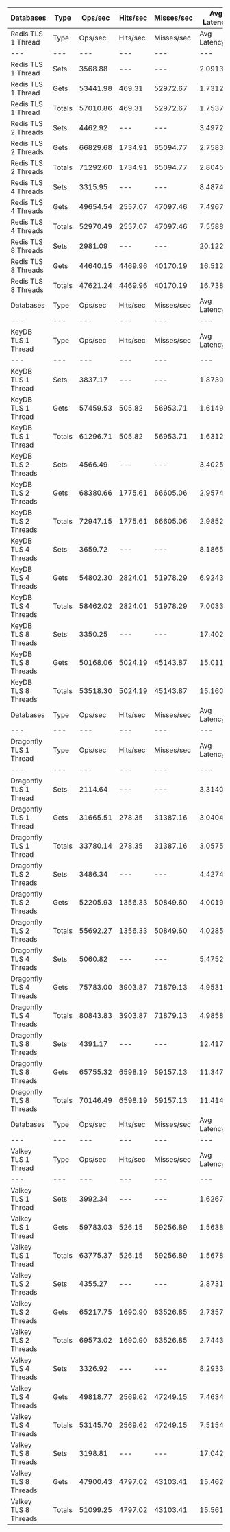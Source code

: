 | Databases | Type | Ops/sec | Hits/sec | Misses/sec | Avg Latency | p50 Latency | p99 Latency | p99.9 Latency | KB/sec |
| --- | --- | --- | --- | --- | --- | --- | --- | --- | --- |
| Redis TLS 1 Thread | Type | Ops/sec | Hits/sec | Misses/sec | Avg Latency | p50 Latency | p99 Latency | p99.9 Latency | KB/sec |
| --- | --- | --- | --- | --- | --- | --- | --- | --- | --- |
Redis TLS 1 Thread | Sets | 3568.88 | --- | --- | 2.09138 | 1.47100 | 3.55100 | 140.28700 | 1951.17 |
Redis TLS 1 Thread | Gets | 53441.98 | 469.31 | 52972.67 | 1.73122 | 1.46300 | 3.48700 | 3.83900 | 2315.32 |
Redis TLS 1 Thread | Totals | 57010.86 | 469.31 | 52972.67 | 1.75376 | 1.46300 | 3.50300 | 3.85500 | 4266.49 |
Redis TLS 2 Threads | Sets | 4462.92 | --- | --- | 3.49721 | 2.62300 | 4.63900 | 276.47900 | 2439.97 |
Redis TLS 2 Threads | Gets | 66829.68 | 1734.91 | 65094.77 | 2.75833 | 2.62300 | 4.54300 | 5.56700 | 3472.72 |
Redis TLS 2 Threads | Totals | 71292.60 | 1734.91 | 65094.77 | 2.80459 | 2.62300 | 4.54300 | 5.72700 | 5912.68 |
Redis TLS 4 Threads | Sets | 3315.95 | --- | --- | 8.48741 | 7.35900 | 14.27100 | 489.47100 | 1812.90 |
Redis TLS 4 Threads | Gets | 49654.54 | 2557.07 | 47097.46 | 7.49678 | 7.35900 | 12.22300 | 16.19100 | 3217.97 |
Redis TLS 4 Threads | Totals | 52970.49 | 2557.07 | 47097.46 | 7.55880 | 7.35900 | 13.05500 | 16.38300 | 5030.87 |
Redis TLS 8 Threads | Sets | 2981.09 | --- | --- | 20.12202 | 16.63900 | 22.52700 | 1433.59900 | 1629.82 |
Redis TLS 8 Threads | Gets | 44640.15 | 4469.96 | 40170.19 | 16.51251 | 16.63900 | 19.19900 | 34.81500 | 3984.92 |
Redis TLS 8 Threads | Totals | 47621.24 | 4469.96 | 40170.19 | 16.73846 | 16.63900 | 19.19900 | 35.07100 | 5614.74 |
| Databases | Type | Ops/sec | Hits/sec | Misses/sec | Avg Latency | p50 Latency | p99 Latency | p99.9 Latency | KB/sec |
| --- | --- | --- | --- | --- | --- | --- | --- | --- | --- |
| KeyDB TLS 1 Thread | Type | Ops/sec | Hits/sec | Misses/sec | Avg Latency | p50 Latency | p99 Latency | p99.9 Latency | KB/sec |
| --- | --- | --- | --- | --- | --- | --- | --- | --- | --- |
KeyDB TLS 1 Thread | Sets | 3837.17 | --- | --- | 1.87398 | 1.73500 | 2.71900 | 108.03100 | 2097.85 |
KeyDB TLS 1 Thread | Gets | 57459.53 | 505.82 | 56953.71 | 1.61499 | 1.73500 | 2.47900 | 3.19900 | 2489.99 |
KeyDB TLS 1 Thread | Totals | 61296.71 | 505.82 | 56953.71 | 1.63120 | 1.73500 | 2.49500 | 3.24700 | 4587.84 |
KeyDB TLS 2 Threads | Sets | 4566.49 | --- | --- | 3.40252 | 2.54300 | 5.27900 | 184.31900 | 2496.59 |
KeyDB TLS 2 Threads | Gets | 68380.66 | 1775.61 | 66605.06 | 2.95742 | 2.52700 | 5.24700 | 5.63100 | 3553.53 |
KeyDB TLS 2 Threads | Totals | 72947.15 | 1775.61 | 66605.06 | 2.98528 | 2.52700 | 5.24700 | 5.69500 | 6050.12 |
KeyDB TLS 4 Threads | Sets | 3659.72 | --- | --- | 8.18657 | 6.71900 | 13.82300 | 489.47100 | 2000.85 |
KeyDB TLS 4 Threads | Gets | 54802.30 | 2824.01 | 51978.29 | 6.92431 | 6.71900 | 13.63100 | 14.65500 | 3552.51 |
KeyDB TLS 4 Threads | Totals | 58462.02 | 2824.01 | 51978.29 | 7.00333 | 6.71900 | 13.63100 | 14.71900 | 5553.36 |
KeyDB TLS 8 Threads | Sets | 3350.25 | --- | --- | 17.40221 | 14.91100 | 29.18300 | 1007.61500 | 1831.65 |
KeyDB TLS 8 Threads | Gets | 50168.06 | 5024.19 | 45143.87 | 15.01115 | 14.84700 | 28.41500 | 31.48700 | 4478.74 |
KeyDB TLS 8 Threads | Totals | 53518.30 | 5024.19 | 45143.87 | 15.16083 | 14.84700 | 28.41500 | 31.74300 | 6310.39 |
| Databases | Type | Ops/sec | Hits/sec | Misses/sec | Avg Latency | p50 Latency | p99 Latency | p99.9 Latency | KB/sec |
| --- | --- | --- | --- | --- | --- | --- | --- | --- | --- |
| Dragonfly TLS 1 Thread | Type | Ops/sec | Hits/sec | Misses/sec | Avg Latency | p50 Latency | p99 Latency | p99.9 Latency | KB/sec |
| --- | --- | --- | --- | --- | --- | --- | --- | --- | --- |
Dragonfly TLS 1 Thread | Sets | 2114.64 | --- | --- | 3.31407 | 2.99100 | 6.71900 | 113.15100 | 1156.11 |
Dragonfly TLS 1 Thread | Gets | 31665.51 | 278.35 | 31387.16 | 3.04045 | 2.99100 | 6.62300 | 7.19900 | 1372.01 |
Dragonfly TLS 1 Thread | Totals | 33780.14 | 278.35 | 31387.16 | 3.05758 | 2.99100 | 6.65500 | 7.26300 | 2528.12 |
Dragonfly TLS 2 Threads | Sets | 3486.34 | --- | --- | 4.42749 | 3.95100 | 9.15100 | 158.71900 | 1906.05 |
Dragonfly TLS 2 Threads | Gets | 52205.93 | 1356.33 | 50849.60 | 4.00194 | 3.95100 | 8.95900 | 10.55900 | 2713.35 |
Dragonfly TLS 2 Threads | Totals | 55692.27 | 1356.33 | 50849.60 | 4.02858 | 3.95100 | 8.95900 | 10.68700 | 4619.39 |
Dragonfly TLS 4 Threads | Sets | 5060.82 | --- | --- | 5.47526 | 5.08700 | 11.45500 | 221.18300 | 2766.86 |
Dragonfly TLS 4 Threads | Gets | 75783.00 | 3903.87 | 71879.13 | 4.95315 | 5.05500 | 11.00700 | 13.88700 | 4911.92 |
Dragonfly TLS 4 Threads | Totals | 80843.83 | 3903.87 | 71879.13 | 4.98584 | 5.05500 | 11.07100 | 14.20700 | 7678.77 |
Dragonfly TLS 8 Threads | Sets | 4391.17 | --- | --- | 12.41718 | 11.32700 | 28.67100 | 450.55900 | 2400.74 |
Dragonfly TLS 8 Threads | Gets | 65755.32 | 6598.19 | 59157.13 | 11.34782 | 11.32700 | 27.39100 | 39.67900 | 5876.82 |
Dragonfly TLS 8 Threads | Totals | 70146.49 | 6598.19 | 59157.13 | 11.41476 | 11.32700 | 27.51900 | 41.72700 | 8277.56 |
| Databases | Type | Ops/sec | Hits/sec | Misses/sec | Avg Latency | p50 Latency | p99 Latency | p99.9 Latency | KB/sec |
| --- | --- | --- | --- | --- | --- | --- | --- | --- | --- |
| Valkey TLS 1 Thread | Type | Ops/sec | Hits/sec | Misses/sec | Avg Latency | p50 Latency | p99 Latency | p99.9 Latency | KB/sec |
| --- | --- | --- | --- | --- | --- | --- | --- | --- | --- |
Valkey TLS 1 Thread | Sets | 3992.34 | --- | --- | 1.62677 | 1.47900 | 2.78300 | 31.10300 | 2182.69 |
Valkey TLS 1 Thread | Gets | 59783.03 | 526.15 | 59256.89 | 1.56389 | 1.47100 | 2.65500 | 3.82300 | 2590.61 |
Valkey TLS 1 Thread | Totals | 63775.37 | 526.15 | 59256.89 | 1.56783 | 1.47100 | 2.67100 | 3.87100 | 4773.30 |
Valkey TLS 2 Threads | Sets | 4355.27 | --- | --- | 2.87315 | 2.60700 | 4.63900 | 70.65500 | 2381.11 |
Valkey TLS 2 Threads | Gets | 65217.75 | 1690.90 | 63526.85 | 2.73571 | 2.59100 | 4.51100 | 5.34300 | 3387.87 |
Valkey TLS 2 Threads | Totals | 69573.02 | 1690.90 | 63526.85 | 2.74431 | 2.59100 | 4.54300 | 5.40700 | 5768.98 |
Valkey TLS 4 Threads | Sets | 3326.92 | --- | --- | 8.29337 | 7.35900 | 14.27100 | 335.87100 | 1818.90 |
Valkey TLS 4 Threads | Gets | 49818.77 | 2569.62 | 47249.15 | 7.46347 | 7.35900 | 10.87900 | 15.61500 | 3230.67 |
Valkey TLS 4 Threads | Totals | 53145.70 | 2569.62 | 47249.15 | 7.51542 | 7.35900 | 12.86300 | 15.67900 | 5049.57 |
Valkey TLS 8 Threads | Sets | 3198.81 | --- | --- | 17.04277 | 15.16700 | 27.77500 | 667.64700 | 1748.86 |
Valkey TLS 8 Threads | Gets | 47900.43 | 4797.02 | 43103.41 | 15.46294 | 15.16700 | 21.37500 | 32.25500 | 4276.26 |
Valkey TLS 8 Threads | Totals | 51099.25 | 4797.02 | 43103.41 | 15.56183 | 15.16700 | 21.37500 | 32.76700 | 6025.12 |
